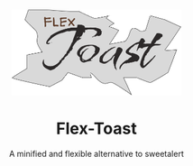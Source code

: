 <br>

<p align="center">
<!-- <img src="https://github.com/Shuashuaa/v-kit/blob/main/@shuashuaa-v-kit.png" width="300" /> -->
<img src="/@flex-toast.png" width="300" />
</p>

<h1 align="center">Flex-Toast</h1>

<p align="center">
A minified and flexible alternative to sweetalert 
<!-- A collection of vue-laravel-spa boilerplates Powered by vue, laravel, <br>
vite/webpack, vuetify and pinia. up-to-date, ready for local-deployment and fully customizable. -->
<!-- Looking for a boilerplate for your next project? Kickstart it with v-kit-spa now! -->
</p>

<p align="center">

<!-- <a href="https://github.com/shuashuaa/v-kit/blob/main/LICENSE"><img src="https://img.shields.io/npm/v/create-v-kit-spa?style=flat-square&logo=npm&color=ffe963" alt="VERSION"></a> -->
<!-- <a href="https://www.npmjs.com/package/create-v-kit-spa"><img src="https://img.shields.io/npm/dw/create-v-kit-spa?style=flat-square&logo=npm&color=ffe963" alt="NPM DOWNLOADS"></a> -->
<!-- <a href="https://github.com/shuashuaa/v-kit/blob/main/LICENSE"><img src="https://img.shields.io/bundlejs/size/create-v-kit-spa?style=flat-square&logo=npm&color=ffe963" alt="MINIFIED SIZE"></a> -->
</p>

<br>
<!-- "# flex-toast"  -->
